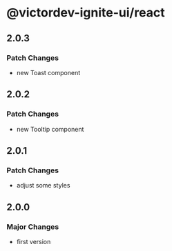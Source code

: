 # @victordev-ignite-ui/react

## 2.0.3

### Patch Changes

- new Toast component

## 2.0.2

### Patch Changes

- new Tooltip component

## 2.0.1

### Patch Changes

- adjust some styles

## 2.0.0

### Major Changes

- first version
